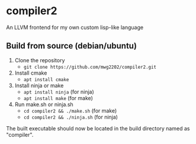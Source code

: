 # compiler2
An LLVM frontend for my own custom lisp-like language

## Build from source (debian/ubuntu)
1. Clone the repository
    - `git clone https://github.com/mwg2202/compiler2.git`
2. Install cmake
    - `apt install cmake`
3. Install ninja or make
    - `apt install ninja`   (for ninja)
    - `apt install make`    (for make)
4. Run make.sh or ninja.sh
    - `cd compiler2 && ./make.sh`   (for make)
    - `cd compiler2 && ./ninja.sh`  (for ninja)

The built executable should now be located in the build directory named as "compiler".
